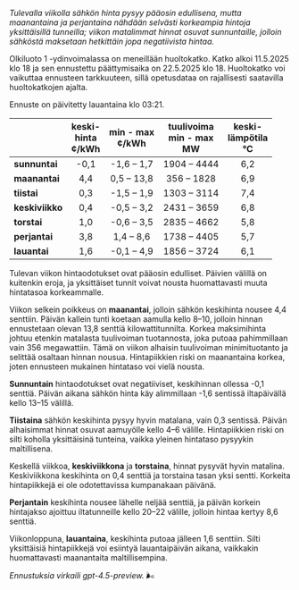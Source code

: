 *Tulevalla viikolla sähkön hinta pysyy pääosin edullisena, mutta maanantaina ja perjantaina nähdään selvästi korkeampia hintoja yksittäisillä tunneilla; viikon matalimmat hinnat osuvat sunnuntaille, jolloin sähköstä maksetaan hetkittäin jopa negatiivista hintaa.*

Olkiluoto 1 -ydinvoimalassa on meneillään huoltokatko. Katko alkoi 11.5.2025 klo 18 ja sen ennustettu päättymisaika on 22.5.2025 klo 18. Huoltokatko voi vaikuttaa ennusteen tarkkuuteen, sillä opetusdataa on rajallisesti saatavilla huoltokatkojen ajalta.

Ennuste on päivitetty lauantaina klo 03:21.

|             | keski-<br>hinta<br>¢/kWh | min - max<br>¢/kWh | tuulivoima<br>min - max<br>MW | keski-<br>lämpötila<br>°C |
|:------------|:------------------------:|:------------------:|:----------------------------:|:-------------------------:|
| **sunnuntai**   |          -0,1          |    -1,6 – 1,7     |         1904 – 4444          |            6,2            |
| **maanantai**   |           4,4          |     0,5 – 13,8    |          356 – 1828          |            6,9            |
| **tiistai**     |           0,3          |    -1,5 – 1,9     |         1303 – 3114          |            7,4            |
| **keskiviikko** |           0,4          |    -0,5 – 3,2     |         2431 – 3659          |            6,8            |
| **torstai**     |           1,0          |    -0,6 – 3,5     |         2835 – 4662          |            5,8            |
| **perjantai**   |           3,8          |     1,4 – 8,6     |         1738 – 4405          |            5,7            |
| **lauantai**    |           1,6          |    -0,1 – 4,9     |         1856 – 3724          |            6,1            |

Tulevan viikon hintaodotukset ovat pääosin edulliset. Päivien välillä on kuitenkin eroja, ja yksittäiset tunnit voivat nousta huomattavasti muuta hintatasoa korkeammalle.

Viikon selkein poikkeus on **maanantai**, jolloin sähkön keskihinta nousee 4,4 senttiin. Päivän kallein tunti koetaan aamulla kello 8–10, jolloin hinnan ennustetaan olevan 13,8 senttiä kilowattitunnilta. Korkea maksimihinta johtuu etenkin matalasta tuulivoiman tuotannosta, joka putoaa pahimmillaan vain 356 megawattiin. Tämä on viikon alhaisin tuulivoiman minimituotanto ja selittää osaltaan hinnan nousua. Hintapiikkien riski on maanantaina korkea, joten ennusteen mukainen hintataso voi vielä nousta.

**Sunnuntain** hintaodotukset ovat negatiiviset, keskihinnan ollessa -0,1 senttiä. Päivän aikana sähkön hinta käy alimmillaan -1,6 sentissä iltapäivällä kello 13–15 välillä.

**Tiistaina** sähkön keskihinta pysyy hyvin matalana, vain 0,3 sentissä. Päivän alhaisimmat hinnat osuvat aamuyölle kello 4–6 välille. Hintapiikkien riski on silti koholla yksittäisinä tunteina, vaikka yleinen hintataso pysyykin maltillisena.

Keskellä viikkoa, **keskiviikkona** ja **torstaina**, hinnat pysyvät hyvin matalina. Keskiviikkona keskihinta on 0,4 senttiä ja torstaina tasan yksi sentti. Korkeita hintapiikkejä ei ole odotettavissa kumpanakaan päivänä.

**Perjantain** keskihinta nousee lähelle neljää senttiä, ja päivän korkein hintajakso ajoittuu iltatunneille kello 20–22 välille, jolloin hintaa kertyy 8,6 senttiä.

Viikonloppuna, **lauantaina**, keskihinta putoaa jälleen 1,6 senttiin. Silti yksittäisiä hintapiikkejä voi esiintyä lauantaipäivän aikana, vaikkakin huomattavasti maanantaita maltillisempina.

*Ennustuksia virkaili gpt-4.5-preview.* 🌬️
